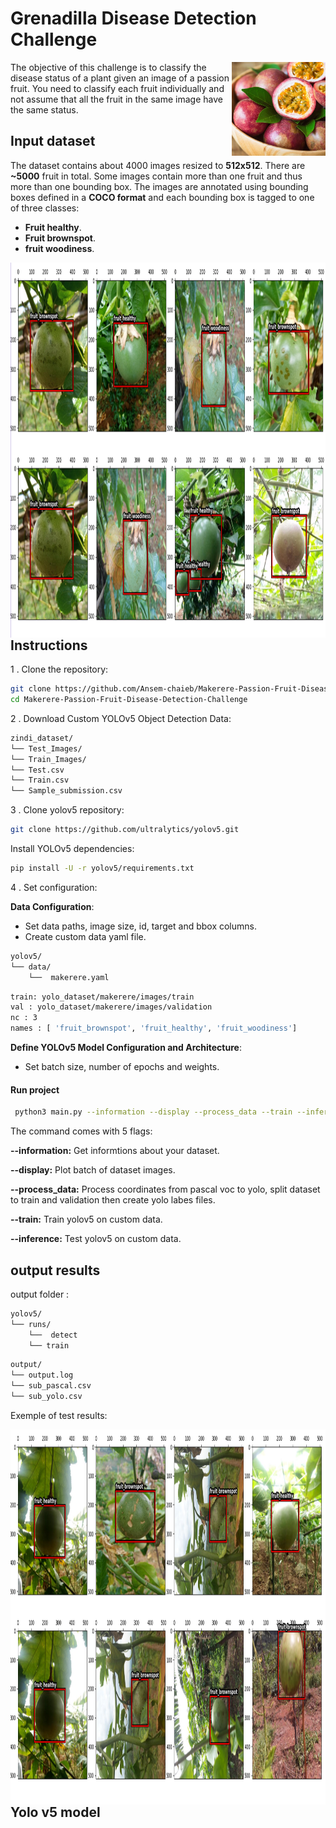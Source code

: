 # Grenadilla Disease Detection Challenge

<img align="right" src="images/Grenadilla.jpg" width="150" height="150">

The objective of this challenge is to classify the disease status of a plant 
given an image of a passion fruit. You need to classify each fruit individually 
and not assume that all the fruit in the same image have the same status. 


## Input dataset
The dataset contains about 4000 images resized to **512x512**. There are **~5000** fruit in total. 
Some images contain more than one fruit and thus more than one bounding box. 
The images are annotated using bounding boxes defined in a **COCO format** and each bounding box is 
tagged to one of three classes: 
* **Fruit healthy**. 
* **Fruit brownspot**. 
* **fruit woodiness**.


<img align="right" src="images/gwd.png" width="1000" height="600">

## Instructions
1 . Clone the repository:
```bash
git clone https://github.com/Ansem-chaieb/Makerere-Passion-Fruit-Disease-Detection-Challenge.git
cd Makerere-Passion-Fruit-Disease-Detection-Challenge
```
2 . Download Custom YOLOv5 Object Detection Data:
```bash
zindi_dataset/
└── Test_Images/
└── Train_Images/
└── Test.csv
└── Train.csv
└── Sample_submission.csv
```
3 . Clone yolov5 repository:
```bash
git clone https://github.com/ultralytics/yolov5.git
```
Install YOLOv5 dependencies:
```bash
pip install -U -r yolov5/requirements.txt
```
4 . Set configuration:

**Data Configuration**:
- Set data paths, image size, id, target and bbox columns.
- Create custom data yaml file.
```bash
yolov5/
└── data/
    └──  makerere.yaml
```

```bash
train: yolo_dataset/makerere/images/train
val : yolo_dataset/makerere/images/validation
nc : 3
names : [ 'fruit_brownspot', 'fruit_healthy', 'fruit_woodiness']
```
**Define YOLOv5 Model Configuration and Architecture**:
- Set batch size, number of epochs and weights.

#### Run project
 ```bash
  python3 main.py --information --display --process_data --train --inference
  ```

  The command comes with 5 flags:

  **--information:**   Get informtions about your dataset.
  
  **--display:**       Plot batch of dataset images.
  
  **--process_data:**  Process coordinates from pascal voc to yolo, split dataset to train
                  and validation then create yolo labes files.
                  
  **--train:**         Train yolov5 on custom data.
  
  **--inference:**     Test yolov5 on custom data.


## output results
output folder :
```bash
yolov5/
└── runs/
    └──  detect
    └── train
```
```bash
output/
└── output.log
└── sub_pascal.csv
└── sub_yolo.csv
```
Exemple of test results:

<img align="right" src="images/Figure_1.png" width="1000" height="600">

## Yolo v5 model